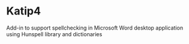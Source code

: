 # Katip4
Add-in to support spellchecking in Microsoft Word desktop application using Hunspell library and dictionaries
